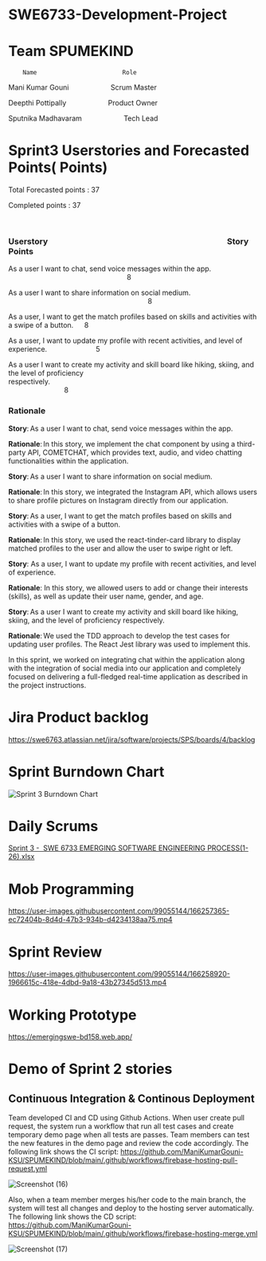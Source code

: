 # SWE6733-Development-Project

# Team SPUMEKIND
        Name                        Role
        
  Mani Kumar Gouni &emsp; &emsp; &emsp;Scrum Master
  
  Deepthi Pottipally &emsp; &emsp; &emsp;Product Owner
  
  Sputnika Madhavaram &emsp; &emsp; &emsp;Tech Lead
  
  
# Sprint3 Userstories and Forecasted Points( Points)
 Total Forecasted points : 37
 
 Completed points : 37
 
 
 ### Userstory&emsp; &emsp; &emsp;&emsp; &emsp; &emsp; &emsp; &emsp; &emsp; &emsp;&emsp; &emsp; Story Points
 
As a user I want to chat, send voice messages within the app. &emsp; &emsp; &emsp;&emsp; &emsp; &emsp; &emsp;&emsp;&emsp;&emsp;&emsp;&emsp;8
 
As a user I want to share information on social medium. &emsp;&emsp; &emsp; &emsp;&emsp;&emsp;&emsp;&emsp;&emsp;&emsp;&emsp;&emsp;&emsp;&emsp;&emsp;&emsp;&emsp;&emsp;8
 
As a user, I want to get the match profiles based on skills and activities with a swipe of a button. &emsp; 8
 
As a user, I want to update my profile with recent activities, and level of experience.&emsp; &emsp;&emsp; &emsp;&emsp;5

As a user I want to create my activity and skill board like hiking, skiing, and the level of proficiency respectively.&emsp;&emsp; &emsp; &emsp;&emsp;&emsp;&emsp;&emsp;&emsp;&emsp;&emsp;&emsp;&emsp;&emsp;&emsp;&emsp;&emsp;&emsp;&emsp;&emsp; &emsp; &emsp;&emsp;&emsp;&emsp;&emsp;&emsp; &emsp; &emsp;&emsp;&emsp;&emsp;8
 

 
 ### Rationale

**Story**: As a user I want to chat, send voice messages within the app.  

**Rationale**: In this story, we implement the chat component by using a third-party API, COMETCHAT, which provides text, audio, and video chatting functionalities within the application. 

**Story**: As a user I want to share information on social medium. 

**Rationale**: In this story, we integrated the Instagram API, which allows users to share profile pictures on Instagram directly from our application. 

**Story**: As a user, I want to get the match profiles based on skills and activities with a swipe of a button.  

**Rationale**: In this story, we used the react-tinder-card library to display matched profiles to the user and allow the user to swipe right or left. 

**Story**: As a user, I want to update my profile with recent activities, and level of experience. 

**Rationale**: In this story, we allowed users to add or change their interests (skills), as well as update their user name, gender, and age. 

**Story**: As a user I want to create my activity and skill board like hiking, skiing, and the level of proficiency respectively. 

**Rationale**: We used the TDD approach to develop the test cases for updating user profiles. The React Jest library was used to implement this. 

In this sprint, we worked on integrating chat within the application along with the integration of social media into our application and completely focused on delivering a full-fledged real-time application as described in the project instructions. 
 
# Jira Product backlog

https://swe6763.atlassian.net/jira/software/projects/SPS/boards/4/backlog
  
#  Sprint Burndown Chart

![Sprint 3 Burndown Chart](https://user-images.githubusercontent.com/99605998/166240995-afa2eb12-deec-4286-ac93-e48453f46931.jpg)


# Daily Scrums

[Sprint 3 -  SWE 6733 EMERGING SOFTWARE ENGINEERING PROCESS(1-26).xlsx](https://github.com/ManiKumarGouni-KSU/SPUMEKIND/files/8605247/Sprint.3.-.SWE.6733.EMERGING.SOFTWARE.ENGINEERING.PROCESS.1-26.xlsx)


# Mob Programming



https://user-images.githubusercontent.com/99055144/166257365-ec72404b-8d4d-47b3-934b-d4234138aa75.mp4





# Sprint Review



https://user-images.githubusercontent.com/99055144/166258920-1966615c-418e-4dbd-9a18-43b27345d513.mp4



# Working Prototype

https://emergingswe-bd158.web.app/

# Demo of Sprint 2 stories

## Continuous Integration & Continous Deployment
Team developed CI and CD using Github Actions. When user create pull request, the system run a workflow that run all test cases and create temporary demo page when all tests are passes. Team members can test the new features in the demo page and review the code accordingly. The following link shows the CI script:
https://github.com/ManiKumarGouni-KSU/SPUMEKIND/blob/main/.github/workflows/firebase-hosting-pull-request.yml

![Screenshot (16)](https://user-images.githubusercontent.com/99055144/166303131-0bb8005a-8598-407e-b80a-6440a6ea9cae.png)



Also, when a team member merges his/her code to the main branch, the system will test all changes and deploy to the hosting server automatically. The following link shows the CD script:
https://github.com/ManiKumarGouni-KSU/SPUMEKIND/blob/main/.github/workflows/firebase-hosting-merge.yml

![Screenshot (17)](https://user-images.githubusercontent.com/99055144/166303154-4de814f7-a2d7-45ee-853a-9391c1318522.png)


